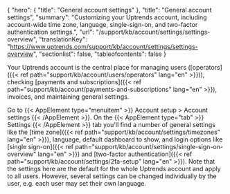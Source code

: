 {
  "hero": {
    "title": "General account settings"
  },
  "title": "General account settings",
  "summary": "Customizing your Uptrends account, including account-wide time zone, language, single-sign-on, and two-factor authentication settings.",
  "url": "/support/kb/account/settings/settings-overview",
  "translationKey": "https://www.uptrends.com/support/kb/account/settings/settings-overview",
  "sectionlist": false,
  "tableofcontents": false
}

Your Uptrends account is the central place for managing users ([operators]({{< ref path="support/kb/account/users/operators" lang="en" >}})), checking [payments and subscriptions]({{< ref path="support/kb/account/payments-and-subscriptions" lang="en" >}}), invoices, and maintaining general settings.

Go to {{< AppElement type="menuitem" >}} Account setup > Account settings {{< /AppElement >}}. On the {{< AppElement type="tab" >}} Settings {{< /AppElement >}} tab you'll find a number of general settings like the [time zone]({{< ref path="support/kb/account/settings/timezones" lang="en" >}}), language, default dashboard to show, and login options like [single sign-on]({{< ref path="support/kb/account/settings/single-sign-on-overview" lang="en" >}}) and [two-factor authentication]({{< ref path="support/kb/account/settings/2fa-setup" lang="en" >}}). Note that the settings here are the default for the whole Uptrends account and apply to all users. However, several settings can be changed individually by the user, e.g. each user may set their own language.
